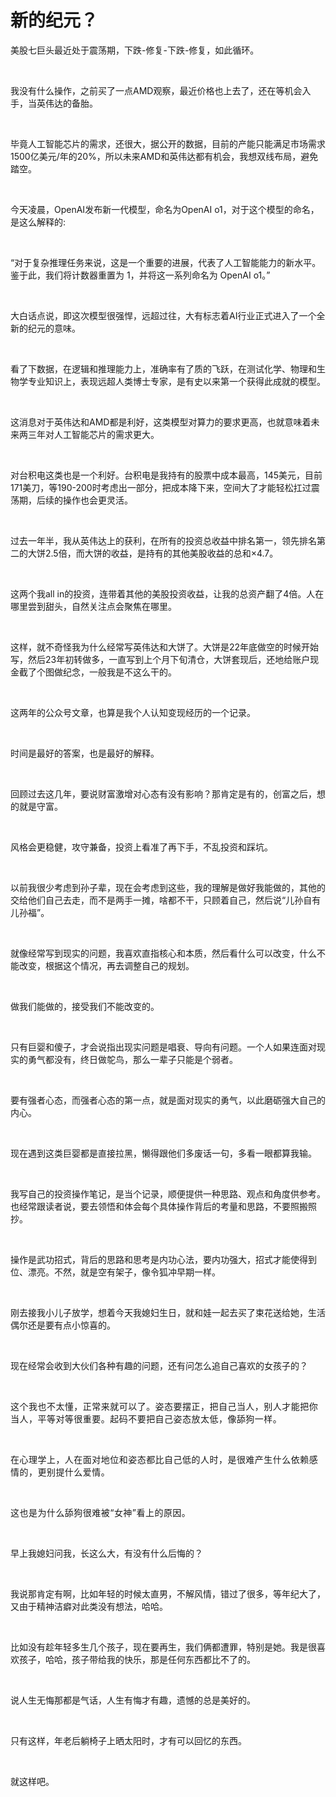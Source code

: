 # 新的纪元？

<p style="visibility: visible;">美股七巨头最近处于震荡期，下跌-修复-下跌-修复，如此循环。</p><p style="visibility: visible;"><br style="visibility: visible;"></p><p style="visibility: visible;">我没有什么操作，之前买了一点AMD观察，最近价格也上去了，还在等机会入手，当英伟达的备胎。</p><p style="visibility: visible;"><br style="visibility: visible;"></p><p style="visibility: visible;">毕竟人工智能芯片的需求，还很大，据公开的数据，目前的产能只能满足市场需求1500亿美元/年的20%，所以未来AMD和英伟达都有机会，我想双线布局，避免踏空。</p><p style="visibility: visible;"><br style="visibility: visible;"></p><p style="visibility: visible;">今天凌晨，OpenAI发布新一代模型，命名为OpenAI o1，对于这个模型的命名，是这么解释的:</p><p style="visibility: visible;"><br style="visibility: visible;"></p><p style="visibility: visible;">“对于复杂推理任务来说，这是一个重要的进展，代表了人工智能能力的新水平。鉴于此，我们将计数器重置为 1，并将这一系列命名为 OpenAI o1。”</p><p style="visibility: visible;"><br style="visibility: visible;"></p><p style="visibility: visible;">大白话点说，即这次模型很强悍，远超过往，大有标志着AI行业正式进入了一个全新的纪元的意味。</p><p style="visibility: visible;"><br style="visibility: visible;"></p><p style="visibility: visible;">看了下数据，在逻辑和推理能力上，准确率有了质的飞跃，在测试化学、物理和生物学专业知识上，表现远超人类博士专家，是有史以来第一个获得此成就的模型。</p><p style="visibility: visible;"><br style="visibility: visible;"></p><p style="visibility: visible;">这消息对于英伟达和AMD都是利好，这类模型对算力的要求更高，也就意味着未来两三年对人工智能芯片的需求更大。</p><p style="visibility: visible;"><br style="visibility: visible;"></p><p style="visibility: visible;">对台积电这类也是一个利好。台积电是我持有的股票中成本最高，145美元，目前171美刀，等190-200时考虑出一部分，把成本降下来，空间大了才能轻松扛过震荡期，后续的操作也会更灵活。</p><p style="visibility: visible;"><br style="visibility: visible;"></p><p style="visibility: visible;">过去一年半，我从英伟达上的获利，在所有的投资总收益中排名第一，领先排名第二的大饼2.5倍，而大饼的收益，是持有的其他美股收益的总和×4.7。</p><p style="visibility: visible;"><br style="visibility: visible;"></p><p style="visibility: visible;">这两个我all in的投资，连带着其他的美股投资收益，让我的总资产翻了4倍。人在哪里尝到甜头，自然关注点会聚焦在哪里。</p><p style="visibility: visible;"><br style="visibility: visible;"></p><p style="visibility: visible;">这样，就不奇怪我为什么经常写英伟达和大饼了。大饼是22年底做空的时候开始写，然后23年初转做多，一直写到上个月下旬清仓，大饼套现后，还地给账户现金截了个图做纪念，一般我是不这么干的。</p><p style="visibility: visible;"><br style="visibility: visible;"></p><p style="visibility: visible;">这两年的公众号文章，也算是我个人认知变现经历的一个记录。</p><p style="visibility: visible;"><br style="visibility: visible;"></p><p style="visibility: visible;">时间是最好的答案，也是最好的解释。</p><p style="visibility: visible;"><br style="visibility: visible;"></p><p>回顾过去这几年，要说财富激增对心态有没有影响？那肯定是有的，创富之后，想的就是守富。</p><p><br></p><p>风格会更稳健，攻守兼备，投资上看准了再下手，不乱投资和踩坑。</p><p><br></p><p>以前我很少考虑到孙子辈，现在会考虑到这些，我的理解是做好我能做的，其他的交给他们自己去走，而不是两手一摊，啥都不干，只顾着自己，然后说“儿孙自有儿孙福”。</p><p><br></p><p>就像经常写到现实的问题，我喜欢直指核心和本质，然后看什么可以改变，什么不能改变，根据这个情况，再去调整自己的规划。</p><p><br></p><p>做我们能做的，接受我们不能改变的。</p><p><br></p><p>只有巨婴和傻子，才会说指出现实问题是唱衰、导向有问题。一个人如果连面对现实的勇气都没有，终日做鸵鸟，那么一辈子只能是个弱者。</p><p><br></p><p>要有强者心态，而强者心态的第一点，就是面对现实的勇气，以此磨砺强大自己的内心。</p><p><br></p><p>现在遇到这类巨婴都是直接拉黑，懒得跟他们多废话一句，多看一眼都算我输。</p><p><br></p><p>我写自己的投资操作笔记，是当个记录，顺便提供一种思路、观点和角度供参考。也经常跟读者说，要去领悟和体会每个具体操作背后的考量和思路，不要照搬照抄。</p><p><br></p><p>操作是武功招式，背后的思路和思考是内功心法，要内功强大，招式才能使得到位、漂亮。不然，就是空有架子，像令狐冲早期一样。</p><p><br></p><p>刚去接我小儿子放学，想着今天我媳妇生日，就和娃一起去买了束花送给她，生活偶尔还是要有点小惊喜的。</p><p><br></p><p><span style="background-color: transparent;caret-color: var(--weui-BRAND);">现在经常会收到大伙们各种有趣的问题，还有问怎么追自己喜欢的女孩子的？</span></p><p><span style="background-color: transparent;letter-spacing: 0.034em;caret-color: var(--weui-BRAND);"><br></span></p><p><span style="background-color: transparent;letter-spacing: 0.034em;caret-color: var(--weui-BRAND);">这个我也不太懂，正常来就可以了。姿态要摆正，把自己当人，别人才能把你当人，平等对等很重要。起码不要把自己姿态放太低，像舔狗一样。</span></p><p><span style="background-color: transparent;letter-spacing: 0.034em;caret-color: var(--weui-BRAND);"><br></span></p><p><span style="background-color: transparent;letter-spacing: 0.034em;caret-color: var(--weui-BRAND);">在心理学上，人在面对地位和姿态都比自己低的人时，是很难产生什么依赖感情的，更别提什么爱情。</span></p><p><span style="background-color: transparent;letter-spacing: 0.034em;caret-color: var(--weui-BRAND);"><br></span></p><p><span style="background-color: transparent;letter-spacing: 0.034em;caret-color: var(--weui-BRAND);">这也是为什么舔狗很难被“女神”看上的原因。</span></p><p><span style="background-color: transparent;letter-spacing: 0.034em;caret-color: var(--weui-BRAND);"><br></span></p><p>早上我媳妇问我，长这么大，有没有什么后悔的？</p><p><br></p><p>我说那肯定有啊，比如年轻的时候太直男，不解风情，错过了很多，等年纪大了，又由于精神洁癖对此类没有想法，哈哈。</p><p><br></p><p>比如没有趁年轻多生几个孩子，现在要再生，我们俩都遭罪，特别是她。我是很喜欢孩子，哈哈，孩子带给我的快乐，那是任何东西都比不了的。</p><p><br></p><p>说人生无悔那都是气话，人生有悔才有趣，遗憾的总是美好的。</p><p><br></p><p>只有这样，年老后躺椅子上晒太阳时，才有可以回忆的东西。</p><p><br></p><p>就这样吧。</p><p style="display: none;"><mp-style-type data-value="10000"></mp-style-type></p>